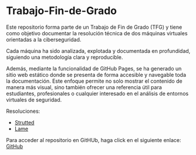 # Trabajo-Fin-de-Grado

Este repositorio forma parte de un Trabajo de Fin de Grado (TFG) y tiene como objetivo documentar la resolución técnica de dos máquinas virtuales orientadas a la ciberseguridad.

Cada máquina ha sido analizada, explotada y documentada en profundidad, siguiendo una metodología clara y reproducible.

Además, mediante la funcionalidad de GitHub Pages, se ha generado un sitio web estático donde se presenta de forma accesible y navegable toda la documentación. Este enfoque permite no solo mostrar el contenido de manera más visual, sino también ofrecer una referencia útil para estudiantes, profesionales o cualquier interesado en el análisis de entornos virtuales de seguridad.

Resoluciones:
- [Strutted](https://alejandromartinezmoreno.github.io/Trabajo-Fin-de-Grado/Strutted/Strutted.html)
- [Lame](https://alejandromartinezmoreno.github.io/Trabajo-Fin-de-Grado/Lame/Lame.html)

Para acceder al repositorio en GitHUb, haga click en el siguiente enlace:
[GitHub](https://github.com/alejandromartinezmoreno/Trabajo-Fin-de-Grado)

